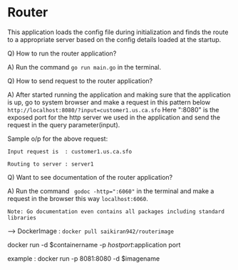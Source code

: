 # Router

This application loads the config file during initialization and finds the route to a appropriate server based on the config details loaded at the startup.

Q) How to run the router application?

A) Run the command `go run main.go` in the terminal.

Q) How to send request to the router application?

A) After started running the application and making sure that the application is up, go to system browser and make a request in this pattern below
`http://localhost:8080/?input=customer1.us.ca.sfo`
Here ":8080" is the exposed port for the http server we used in the application and send the request in the query parameter(input).

Sample o/p for the above request:

`Input request is  : customer1.us.ca.sfo`

`Routing to server : server1 `

Q) Want to see documentation of the router application?

A) Run the command ` godoc -http=":6060"` in the terminal and make a request in the browser this way `localhost:6060`.

`Note: Go documentation even contains all packages including standard libraries`


--> DockerImage : `docker pull saikiran942/routerimage`

docker run -d $containername -p $host port:$application port

example : docker run -p 8081:8080 -d $imagename




 
 
 
